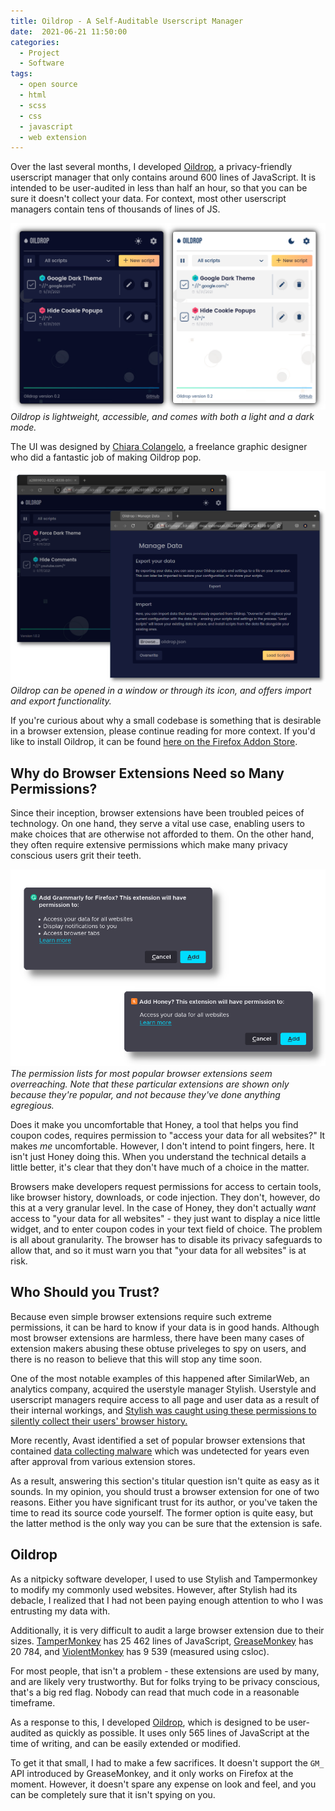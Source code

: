 ```yaml
---
title: Oildrop - A Self-Auditable Userscript Manager
date:  2021-06-21 11:50:00
categories:
  - Project
  - Software
tags:
  - open source
  - html
  - scss
  - css
  - javascript
  - web extension
---
```


Over the last several months, I developed
[Oildrop](https://github.com/shinzlet/oildrop), a privacy-friendly userscript manager
that only contains around 600 lines of JavaScript. It is intended to be
user-audited in less than half an hour, so that you can be sure it doesn't
collect your data. For context, most other userscript managers contain tens of
thousands of lines of JS.

![A preview of Oildrop in both its light and dark mode.](/assets/oildrop/oildrop-hero.png)
_Oildrop is lightweight, accessible, and comes with both a light and a dark mode._

The UI was designed by [Chiara Colangelo](https://dribbble.com/ChiaraColangelo),
a freelance graphic designer who did a fantastic job of making Oildrop pop.

![More screenshots of Oildrop](/assets/oildrop/fullscreen_windows.png)
_Oildrop can be opened in a window or through its icon, and offers import and
export functionality._

If you're curious about why a small codebase is something that is desirable in a
browser extension, please continue reading for more context. If you'd like to
install Oildrop, it can be found
[here on the Firefox Addon Store](https://addons.mozilla.org/en-CA/firefox/addon/oildrop/).

## Why do Browser Extensions Need so Many Permissions?
Since their inception, browser extensions have been troubled peices of
technology. On one hand, they serve a vital use case, enabling users to make
choices that are otherwise not afforded to them. On the other hand, they often
require extensive permissions which make many privacy conscious users grit their
teeth.

![Permission dialogues for popular browser extensions](/assets/oildrop/permissions.png)
_The permission lists for most popular browser extensions seem overreaching.
Note that these particular extensions are shown only because they're popular,
and not because they've done anything egregious._

Does it make you uncomfortable that Honey, a tool that helps you find coupon
codes, requires permission to "access your data for all websites?" It makes _me_
uncomfortable. However, I don't intend to point fingers, here. It isn't just
Honey doing this. When you understand the technical details a little better,
it's clear that they don't have much of a choice in the matter.

Browsers make developers request permissions for access to certain tools, like
browser history, downloads, or code injection. They don't, however, do this at
a very granular level. In the case of Honey, they don't actually _want_ access
to "your data for all websites" - they just want to display a nice little
widget, and to enter coupon codes in your text field of choice. The problem is
all about granularity. The browser has to disable its privacy safeguards to
allow that, and so it must warn you that "your data for all websites" is at risk.

## Who Should you Trust?
Because even simple browser extensions require such extreme permissions, it can
be hard to know if your data is in good hands. Although most browser extensions
are harmless, there have been many cases of extension makers abusing these
obtuse priveleges to spy on users, and there is no reason to believe that this
will stop any time soon.

One of the most notable examples of this happened after SimilarWeb, an
analytics company, acquired the userstyle manager Stylish. Userstyle and
userscript managers require access to all page and user data as a result of
their internal workings, and [Stylish was caught using these permissions to
silently collect their users' browser history.](https://robertheaton.com/2018/07/02/stylish-browser-extension-steals-your-internet-history/)

More recently, Avast identified a set of popular browser extensions that
contained [data collecting malware](https://decoded.avast.io/janvojtesek/backdoored-browser-extensions-hid-malicious-traffic-in-analytics-requests/)
which was undetected for years even after approval from various extension
stores.

As a result, answering this section's titular question isn't quite as easy as
it sounds. In my opinion, you should trust a browser extension for one of two
reasons. Either you have significant trust for its author, or you've taken the
time to read its source code yourself. The former option is quite easy, but the
latter method is the only way you can be sure that the extension is safe.

## Oildrop
As a nitpicky software developer, I used to use Stylish and Tampermonkey to
modify my commonly used websites. However, after Stylish had its debacle, I
realized that I had not been paying enough attention to who I was entrusting my
data with.

Additionally, it is very difficult to audit a large browser extension due to
their sizes. [TamperMonkey](https://github.com/tampermonkey/tampermonkey) has
25&nbsp;462 lines of JavaScript,
[GreaseMonkey](https://github.com/greasemonkey/greasemonkey) has 20&nbsp;784, and 
[ViolentMonkey](https://github.com/violentmonkey/violentmonkey) has 9&nbsp;539
(measured using csloc).

For most people, that isn't a problem - these extensions are used by many, and
are likely very trustworthy. But for folks trying to be privacy conscious,
that's a big red flag. Nobody can read that much code in a reasonable timeframe.

As a response to this, I developed
[Oildrop](https://github.com/shinzlet/oildrop), which is designed to be
user-audited as quickly as possible. It uses only 565 lines of JavaScript at the
time of writing, and can be easily extended or modified.

To get it that small, I had to make a few sacrifices. It doesn't support the
`GM_` API introduced by GreaseMonkey, and it only works on Firefox at the moment.
However, it doesn't spare any expense on look and feel, and you can be
completely sure that it isn't spying on you.
